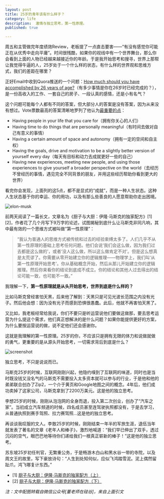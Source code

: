 ```yaml
---
layout: post
title: 25岁的青年该有什么样子？
category: life
description:  激情与独立思考，第一性原理。
published: true

---
```


周五和主管做完年度绩效Review，老板提了一点直击要害——“有没有感觉你可能正在从优秀中走向平庸”。时间很残酷，如果你的视线中有一个世界舞台，那么你会看到上面的人物已经越来越接近你的年龄。于是我开始思考和搜寻，世界上那帮让我觉得牛逼的人，25岁处于一个什么样的状态，有什么样的世界观和思维方式，我们的差距在哪里？

正好Email中收到Quora推送的一个问题：[How much should you have accomplished by 26 years of age?](https://www.quora.com/How-much-should-you-have-accomplished-by-26-years-of-age)（有多少事情是你在26岁时已经完成的？），是一份高收入的工作、一套自己的房子、一段认真的感情，还是小有名气？

这个问题可能每个人都有不同的答案，但大部分人的答案是没有答案，因为从来没有想过。Vote票数最高的答案清晰地罗列了他认为[最重要的点](https://www.quora.com/How-much-should-you-have-accomplished-by-26-years-of-age/answer/Steven-Spalding?srid=kIeP)：

* Having people in your life that you care for（拥有你关心的人们）
* Having time to do things that are personally meaningful（有时间去做对自己有意义的事情）
* Having a certain amount of space and autonomy（拥有一定的空间和自主权）
* Having the goals, drive and motivation to be a slightly better version of yourself every day（每天有目标和动力去成就更好一些的自己）
* Having new experiences, meeting new people, and using those experiences to give yourself a broader perspective on the world（去经历不曾经历的事情，遇见完全不同背景的朋友，并用这些经历帮助你看到更大的世界）

看完你会发现，上面列的这5点，都不是显式的“成就”，而是一种人生状态。这种人生状态基于你的幸运、你的用功，以及有那么些善良的人愿意帮助你走出困境。

![elon-musk](http://img2.tbcdn.cn/L1/461/1/30cce2d1d629abe9a949f25524f198a89b569eb5)

前两天阅读了一篇长文，文章名为《厨子与大厨：伊隆·马斯克的独家配方》[1][2]，作者花了几个月写下9万字的论述，试图揭秘到底什么让马斯克非同凡响，其中最有效的一个思维方式被叫做“第一性原理”：

> “我认为普通人的思维方式被传统和过去的经验束缚太多了。人们几乎不从第一性原理的基础上思考任何问题。他们会说‘我们会这么做，因为我们过去都是这么做的’，或者‘没人这么做，所以这么做肯定不对’。但是这么想真是太荒谬了。你需要从零开始建立你的逻辑推理——物理学上，我们叫‘从第一性原理开始思考’。你从基础概念开始，然后从那儿开始建立你的逻辑推理。然后你来看你的结论到底成不成立。你的结论和其他人过去得出的结论可能一致，也可能不一致。”

我理解一下，**第一性原理就是从头开始思考，世界到底是什么样的？**

比如马斯克曾经害怕天黑，后来他了解到：天黑只是可见光波长范围之内没有光子。然后他会想：因为没有光子而感到恐惧很愚蠢。此后，他就不再害怕天黑了。

又比如，我老板经常给我说，你们不要只是听运营说他们要做这做那，要去思考运营为什么提这个需求，他们真正想解决的是什么问题？如果你能提供更好的方案，为什么要按运营说的做，说不定他们还会感谢你。

这就是我理解的第一性原理。25岁的你，不应该只是拥有无限的体力和说做就做的勇气，更重要的是从源头开始思考，一切需求背后到底是什么？

![screenshot](http://img2.tbcdn.cn/L1/461/1/5abf41d77f02ef844e35122466c4d2b02a96c674)


独立思考，不只是说说而已。

马斯克25岁的时候，互联网刚刚兴起，他隐约嗅到了互联网的味道，同时也是当时既没钱又没名气的马斯克不需要投入太多资本就可以参与的行业，于是他和他的弟弟联合创办了Zip2，一个介于黄页和Google地图之间的概念。4年后，他们成功卖掉了这家公司，马斯克拿到了2200万美元。这是他的独立思考。

李想25岁的时候，刚刚从泡泡网的全身而退，投入第二次创业，创办了“汽车之家”。当初成立汽车频道的时候，四名成员甚至连驾驶执照都没有，于是去学习，从普通执照到赛手驾照、拉力赛驾照...这是他的独立思考。

再谈谈我叹服的文人。李敖25岁的时候，刚刚结束一年半的军旅生涯，退伍当年就发表了著名的文章《老年人和棒子》，激烈地喊道：“我们早已伸出了双手，透过沉闷的空气，眼巴巴地等待你们递给我们一根真正崭新的棒子！”这是他的独立思考。

苏东坡25岁初任判官，无繁重公务，于是畅游木白山和黑水谷一带的寺院，以及周文王的故里，写下豪放诗句：“人生到处知何似，应似飞鸿踏雪泥。泥上偶然留趾爪，鸿飞哪复计东西。”

* [1] [厨子与大厨：伊隆·马斯克的独家配方（上）](http://mmbiz.qpic.cn/mmbiz/kk8UjiaPkHezVaiaBIYUwBXIUUB8NXb0xBVNkCUZkibqaWZHjzly4KQ7jLcS6ibnvibygagx6pGxqnvjb4H3RcMZQyw/640?wx_fmt=jpeg&tp=webp&wxfrom=5&wx_lazy=1)
* [2] [厨子与大厨：伊隆·马斯克的独家配方（下）]()

*注：文中配图转载自微信公众号[董老师在硅谷]，来自上面引文*